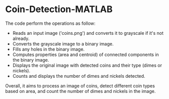 # Coin-Detection-MATLAB
The code perform the operations as follow: 
- Reads an input image ('coins.png') and converts it to grayscale if it's not already.
- Converts the grayscale image to a binary image.
- Fills any holes in the binary image.
- Computes properties (area and centroid) of connected components in the binary image.
- Displays the original image with detected coins and their type (dimes or nickels).
- Counts and displays the number of dimes and nickels detected.

Overall, it aims to process an image of coins, detect different coin types based on area, and count the number of dimes and nickels in the image.
